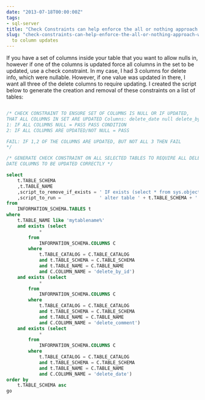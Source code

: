 ```yaml
---
date: "2013-07-18T00:00:00Z"
tags:
- sql-server
title: "Check Constraints can help enforce the all or nothing approach when it comes"
slug: "check-constraints-can-help-enforce-the-all-or-nothing-approach-when-it-comes-to-column-updates"
  to column updates
---
```


If you have a set of columns inside your table that you want to allow nulls in, however if one of the columns is updated force all columns in the set to be updated, use a check constraint. In my case, I had 3 columns for delete info, which were nullable. However, if one value was updated in there, I want all three of the delete columns to require updating. I created the script below to generate the creation and removal of these constraints on a list of tables:

```sql

/* CHECK CONSTRAINT TO ENSURE SET OF COLUMNS IS NULL OR IF UPDATED,
THAT ALL COLUMNS IN SET ARE UPDATED Columns: delete_date null delete_by_id null delete_comment null PASS CONDITION
1: IF ALL COLUMNS NULL = PASS PASS CONDITION
2: IF ALL COLUMNS ARE UPDATED/NOT NULL = PASS

FAIL: IF 1,2 OF THE COLUMNS ARE UPDATED, BUT NOT ALL 3 THEN FAIL
*/

/* GENERATE CHECK CONSTRAINT ON ALL SELECTED TABLES TO REQUIRE ALL DELETE
DATE COLUMNS TO BE UPDATED CORRECTLY */

select
    t.TABLE_SCHEMA
    ,t.TABLE_NAME
    ,script_to_remove_if_exists = ' IF exists (select * from sys.objects where name =''check_' + t.TABLE_SCHEMA + '_' + t.TABLE_NAME + '_softdelete_requires_all_delete_columns_populated_20130718'') begin alter table ' + t.TABLE_SCHEMA + '.' + t.TABLE_NAME + ' drop constraint check_' + t.TABLE_SCHEMA + '_' + t.TABLE_NAME + '_softdelete_requires_all_delete_columns_populated_20130718 end '
    ,script_to_run =              ' alter table ' + t.TABLE_SCHEMA + '.' + t.TABLE_NAME + ' add constraint check_' + t.TABLE_SCHEMA + '_' + t.TABLE_NAME + '_softdelete_requires_all_delete_columns_populated_20130718 check ( ( case when delete_date is not null then 1 else 0 end + case when delete_by_id is not null then 1 else 0 end + case when delete_comment is not null then 1 else 0 end ) in (0, 3) ) '
from
    INFORMATION_SCHEMA.TABLES t
where
    t.TABLE_NAME like 'mytablename%'
    and exists (select
            *
        from
            INFORMATION_SCHEMA.COLUMNS C
        where
            t.TABLE_CATALOG = C.TABLE_CATALOG
            and t.TABLE_SCHEMA = C.TABLE_SCHEMA
            and t.TABLE_NAME = C.TABLE_NAME
            and C.COLUMN_NAME = 'delete_by_id')
    and exists (select
            *
        from
            INFORMATION_SCHEMA.COLUMNS C
        where
            t.TABLE_CATALOG = C.TABLE_CATALOG
            and t.TABLE_SCHEMA = C.TABLE_SCHEMA
            and t.TABLE_NAME = C.TABLE_NAME
            and C.COLUMN_NAME = 'delete_comment')
    and exists (select
            *
        from
            INFORMATION_SCHEMA.COLUMNS C
        where
            t.TABLE_CATALOG = C.TABLE_CATALOG
            and t.TABLE_SCHEMA = C.TABLE_SCHEMA
            and t.TABLE_NAME = C.TABLE_NAME
            and C.COLUMN_NAME = 'delete_date')
order by
    t.TABLE_SCHEMA asc
go
```
